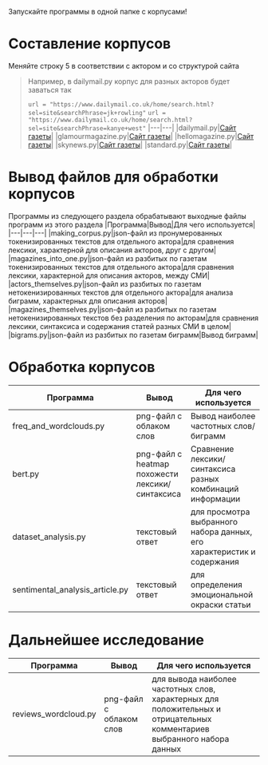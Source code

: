 Запускайте программы в одной папке с корпусами!
# Составление корпусов
Меняйте строку 5 в соответствии с актором и со структурой сайта
> Например, в dailymail.py корпус для разных акторов будет заваться так
> 
> `url = "https://www.dailymail.co.uk/home/search.html?sel=site&searchPhrase=jk+rowling"`
> `url = "https://www.dailymail.co.uk/home/search.html?sel=site&searchPhrase=kanye+west"`
|---|---|
|dailymail.py|[Сайт газеты](https://www.dailymail.co.uk)|
|glamourmagazine.py|[Сайт газеты](https://www.glamourmagazine.co.uk)|
|hellomagazine.py|[Сайт газеты](https://www.hellomagazine.com)|
|skynews.py|[Сайт газеты](https://news.sky.com)|
|standard.py|[Сайт газеты](https://www.standard.co.uk)|
# Вывод файлов для обработки корпусов
Программы из следующего раздела обрабатывают выходные файлы программ из этого раздела
|Программа|Вывод|Для чего используется|
|---|---|---|
|making_corpus.py|json-файл из пронумерованных токенизированных текстов для отдельного актора|для сравнения лексики, характерной для описания акторов, друг с другом|
|magazines_into_one.py|json-файл из разбитых по газетам токенизированных текстов для отдельного актора|для сравнения лексики, характерной для описания акторов, между СМИ|
|actors_themselves.py|json-файл из разбитых по газетам нетокенизированных текстов для отдельного актора|для анализа биграмм, характерных для описания акторов|
|magazines_themselves.py|json-файл из разбитых по газетам нетокенизированных текстов без разделения по акторам|для сравнения лексики, синтаксиса и содержания статей разных СМИ в целом|
|bigrams.py|json-файл из разбитых по газетам биграмм|Вывод биграмм|

# Обработка корпусов
|Программа|Вывод|Для чего используется|
|---|---|---|
|freq_and_wordclouds.py|png-файл с облаком слов|Вывод наиболее частотных слов/биграмм|
|bert.py|png-файл с heatmap похожести лексики/синтаксиса|Сравнение лексики/синтаксиса разных комбинаций информации|
|dataset_analysis.py|текстовый ответ|для просмотра выбранного набора данных, его характеристик и содержания|
|sentimental_analysis_article.py|текстовый ответ|для определения эмоциональной окраски статьи|


# Дальнейшее исследование
|Программа|Вывод|Для чего используется|
|---|---|---|
|reviews_wordcloud.py|png-файл с облаком слов|для вывода наиболее частотных слов, характерных для положительных и отрицательных комментариев выбранного набора данных|
